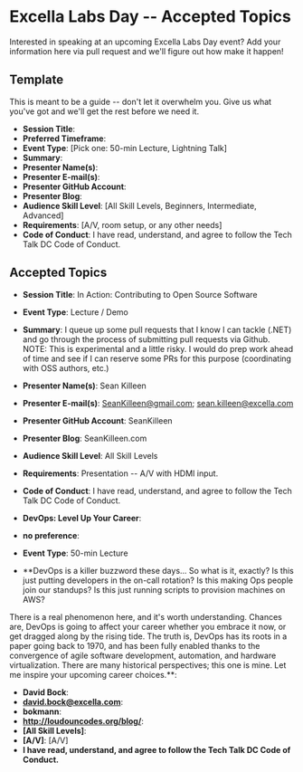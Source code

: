 # Excella Labs Day -- Accepted Topics
Interested in speaking at an upcoming Excella Labs Day event? Add your information here via pull request and we'll figure out how make it happen!

## Template
This is meant to be a guide -- don't let it overwhelm you. Give us what you've got and we'll get the rest before we need it.

* **Session Title**:  
 * **Preferred Timeframe**:  
 * **Event Type**: [Pick one: 50-min Lecture, Lightning Talk]
 * **Summary**:
 * **Presenter Name(s)**:
 * **Presenter E-mail(s)**:
 * **Presenter GitHub Account**:
 * **Presenter Blog**:
 * **Audience Skill Level**: [All Skill Levels, Beginners, Intermediate, Advanced]
 * **Requirements**: [A/V, room setup, or any other needs]
 * **Code of Conduct**: I have read, understand, and agree to follow the Tech Talk DC Code of Conduct.

## Accepted Topics
* **Session Title**: In Action: Contributing to Open Source Software 
 * **Event Type**: Lecture / Demo
 * **Summary**: I queue up some pull requests that I know I can tackle (.NET) and go through the process of submitting pull requests via Github. NOTE: This is experimental and a little risky. I would do prep work ahead of time and see if I can reserve some PRs for this purpose (coordinating with OSS authors, etc.) 
 * **Presenter Name(s)**: Sean Killeen
 * **Presenter E-mail(s)**: SeanKilleen@gmail.com; sean.killeen@excella.com
 * **Presenter GitHub Account**: SeanKilleen
 * **Presenter Blog**: SeanKilleen.com
 * **Audience Skill Level**: All Skill Levels
 * **Requirements**: Presentation -- A/V with HDMI input.
 * **Code of Conduct**: I have read, understand, and agree to follow the Tech Talk DC Code of Conduct.

* **DevOps: Level Up Your Career**:  
 * **no preference**:  
 * **Event Type**: 50-min Lecture
 * **DevOps is a killer buzzword these days... So what is it, exactly?  Is this just putting developers in the on-call rotation? Is this making Ops people join our standups?  Is this just running scripts to provision machines on AWS?

There is a real phenomenon here, and it's worth understanding.  Chances are, DevOps is going to affect your career whether you embrace it now, or get dragged along by the rising tide.  The truth is, DevOps has its roots in a paper going back to 1970, and has been fully enabled thanks to the convergence of agile software development, automation, and hardware virtualization.  There are many historical perspectives; this one is mine.  Let me inspire your upcoming career choices.**:

 * **David Bock**:
 * **david.bock@excella.com**:
 * **bokmann**:
 * **http://loudouncodes.org/blog/**:
 * **[All Skill Levels]**:
 * **[A/V]**: [A/V]
 * **I have read, understand, and agree to follow the Tech Talk DC Code of Conduct.**